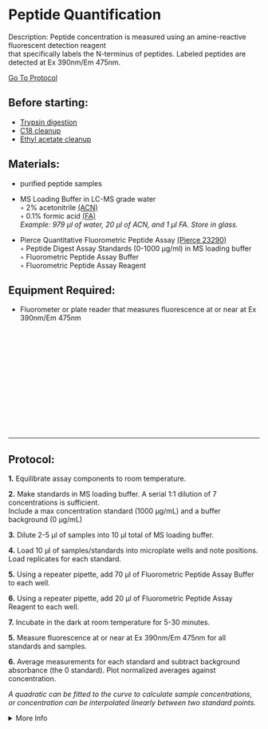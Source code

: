 Peptide Quantification
================================================================================
Description: Peptide concentration is measured using an amine-reactive fluorescent detection reagent<br/>
that specifically labels the N-terminus of peptides. Labeled peptides are detected at Ex 390nm/Em 475nm.

[Go To Protocol](#protocol)

Before starting:
--------------------------------------------------------------------------------
* [Trypsin digestion](./On-Bead-Digestion)
* [C18 cleanup](./C18-Column-Cleanup)
* [Ethyl acetate cleanup](./Ethyl-Acetate-Cleanup.md)

Materials:
--------------------------------------------------------------------------------
  * purified peptide samples
  * MS Loading Buffer in LC-MS grade water  
    ◦ 2% acetonitrile [(ACN)](https://www.fishersci.com/shop/products/pierce-acetonitrile-acn-lc-ms-grade-3/PI85188)  
    ◦ 0.1% formic acid [(FA)](https://www.fishersci.ca/shop/products/formic-acid-optima-lc-ms-grade-fisher-chemical-5/p-3795381)  
  _Example: 979 µl of water, 20 µl of ACN, and 1 µl FA. Store in glass._
  
  * Pierce Quantitative Fluorometric Peptide Assay [(Pierce 23290)](https://www.fishersci.com/shop/products/thermo-scientific-pierce-quantitative-fluorometric-peptide-assay-kit-1/PI23290)  
    ◦ Peptide Digest Assay Standards (0-1000 µg/ml) in MS loading buffer  
    ◦ Fluorometric Peptide Assay Buffer  
    ◦ Fluorometric Peptide Assay Reagent  
  
  
Equipment Required:
--------------------------------------------------------------------------------
  
  * Fluorometer or plate reader that measures fluorescence at or near at Ex 390nm/Em 475nm

<br/><br/><br/><br/><br/><br/><br/><br/><br/><br/><br/><br/>

<!-- Use <br/> to fill in first page -->

___
Protocol:
--------------------------------------------------------------------------------

**1.** Equilibrate assay components to room temperature.

**2.** Make standards in MS loading buffer. A serial 1:1 dilution of 7 concentrations is sufficient.<br/>
Include a max concentration standard (1000 µg/mL) and a buffer background (0 µg/mL) 
  
**3.** Dilute 2-5 µl of samples into 10 µl total of MS loading buffer.

**4.** Load 10 µl of samples/standards into microplate wells and note positions.<br/>
Load replicates for each standard.

**5.** Using a repeater pipette, add 70 µl of Fluorometric Peptide Assay Buffer to each well.

**6.** Using a repeater pipette, add 20 µl of Fluorometric Peptide Assay Reagent to each well.

**7.** Incubate in the dark at room temperature for 5-30 minutes.

**5.** Measure fluorescence at or near at Ex 390nm/Em 475nm for all standards and samples.

**6.** Average measurements for each standard and subtract background absorbance (the 0 standard). Plot normalized averages against concentration.

  *A quadratic can be fitted to the curve to calculate sample concentrations, or concentration can be interpolated linearly between two standard points.* 

<!-- The text below creates dropdown lists for links to next steps or hyperlinks -->

<details>
  <summary>More Info</summary>
  
  <a href="https://assets.fishersci.com/TFS-Assets/LSG/manuals/23290_quantpeptide_fluor_UG.pdf">
Pierce Quantitative Fluorometric Peptide Assay</a>  

</details>
